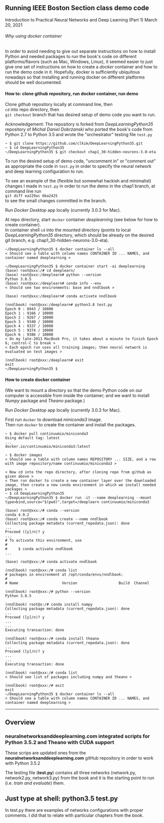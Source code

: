 ## Running IEEE Boston Section class demo code
Introduction to Practical Neural Networks and Deep Learning (Part 1) March 20, 2021

###### Why using docker container
In order to avoid needing to give out separate instructions on how to install Python and needed packages to run the book's code on different platforms/flavors (such as Mac, Windows, Linux),
it seemed easier to just give one set of instructions on how to create a _docker_ container and how to run the demo code in it.
Hopefully, docker is sufficiently ubiquitous nowadays so that installing and running docker on different platforms should be well documented. 

#### How to: clone github repository, run docker container, run demo
Clone _github_ repository locally at command line, then  
`cd` into repo directory, then  
`git checkout` branch that has desired setup of demo code you want to run.


Acknowledgement: The repository is forked from _DeepLearningPython35_ repository of _Michal Daniel Dobrzanski_ who ported the book's code from Python 2.7 to Python 3.5 and wrote the "orchestrator" testing file `test.py`
```
~ $ git clone https://github.com/clkim/DeepLearningPython35.git
~ $ cd DeepLearningPython35
~/DeepLearningPython35 $ git checkout chap1_30-hidden-neurons-3.0-eta
```
To run the desired setup of demo code, "uncomment in" or "comment out" as appropriate the code in `test.py` in order to specify the neural network and deep learning configuration to run.

To see an example of the (flexible but somewhat hackish and minimalist) changes I made in `test.py` in order to run the demo in the chap1 branch, at command line run  
`git diff ea229ac 6ba2425`  
to see the small changes committed in the branch.


Run _Docker Desktop_ app locally (currently 3.0.3 for Mac).

At repo directory, start `docker` container _deeplearning_ (see below for how to create container).  
In container shell `cd` into the mounted directory (points to local _DeepLearningPython35_ directory, which should be already on the desired git branch, e.g. chap1_30-hidden-neurons-3.0-eta).
```
~/DeepLearningPython35 $ docker container ls --all
< Should see a table with column names CONTAINER ID ... NAMES, and container named deeplearning >

~/DeepLearningPython35 $ docker container start -ai deeplearning
(base) root@xxx:/# cd deeplearn/
(base) root@xxx:/deeplearn# python --version
Python 3.8.5
(base) root@xxx:/deeplearn# conda info --env
< Should see two environments: base and nndlbook >

(base) root@xxx:/deeplearn# conda activate nndlbook

(nndlbook) root@xxx:/deeplearn# python3.8 test.py
Epoch 0 : 8943 / 10000
Epoch 1 : 9166 / 10000
Epoch 2 : 9267 / 10000
Epoch 3 : 9340 / 10000
Epoch 4 : 9337 / 10000
Epoch 5 : 9374 / 10000
Epoch 6 : 9386 / 10000
< On my late-2013 MacBook Pro, it takes about a minute to finish Epoch 6; control-C to break >
< Each epoch run uses all training images; then neural network is evaluated on test images >

(nndlbook) root@xxx:/deeplearn# exit
exit
~/DeepLearningPython35 $
```
#### How to create docker container
(We want to mount a directory so that the demo Python code on our computer is accessible from inside the container; and we want to install _Numpy_ package and _Theano_ package.)

Run _Docker Desktop_ app locally (currently 3.0.3 for Mac).

First run `docker` to download _miniconda3_ image.  
Then run `docker` to create the container and install the packages.
```
~ $ docker pull continuumio/miniconda3
Using default tag: latest
...
docker.io/continuumio/miniconda3:latest

~ $ docker images
< Should see a table with column names REPOSITORY ... SIZE, and a row with image repository/name continuumio/miniconda3 >

< Now cd into the repo directory, after cloning repo from github as given above >
< Then run docker to create a new container layer over the downloaded image, then create a new conda environment in which we install needed packages >
~ $ cd DeepLearningPython35
~/DeepLearningPython35 $ docker run -it --name deeplearning --mount type=bind,source="$(pwd)",target=/deeplearn continuumio/miniconda3

(base) root@xxx:/# conda --version
conda 4.9.2
(base) root@xxx:/# conda create --name nndlbook
Collecting package metadata (current_repodata.json): done
...
Proceed ([y]/n)? y
...
# To activate this environment, use
#
#     $ conda activate nndlbook
...

(base) root@xxx:/# conda activate nndlbook

(nndlbook) root@xxx:/# conda list
# packages in environment at /opt/conda/envs/nndlbook:
#
# Name                    Version                   Build  Channel

(nndlbook) root@xxx:/# python --version
Python 3.8.5

(nndlbook) root@x:/# conda install numpy
Collecting package metadata (current_repodata.json): done
...
Proceed ([y]/n)? y
...
...
Executing transaction: done

(nndlbook) root@xxx:/# conda install theano
Collecting package metadata (current_repodata.json): done
...
Proceed ([y]/n)? y
...
...
Executing transaction: done

(nndlbook) root@xxx:/# conda list
< Should see list of packages including numpy and theano >

(nndlbook) root@xxx:/# exit
exit
~/DeepLearningPython35 $ docker container ls --all
< Should see a table with column names CONTAINER ID ... NAMES, and container named deeplearning >
```
___

## Overview

### neuralnetworksanddeeplearning.com integrated scripts for Python 3.5.2 and Theano with CUDA support

These scrips are updated ones from the **neuralnetworksanddeeplearning.com** gitHub repository in order to work with Python 3.5.2

The testing file (**test.py**) contains all three networks (network.py, network2.py, network3.py) from the book and it is the starting point to run (i.e. *train and evaluate*) them.

## Just type at shell: **python3.5 test.py**

In test.py there are examples of networks configurations with proper comments. I did that to relate with particular chapters from the book.



